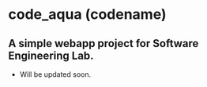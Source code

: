 # code_aqua (codename)
## A simple webapp project for Software Engineering Lab.
* Will be updated soon.
